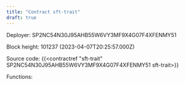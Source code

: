 ```yaml
---
title: "Contract sft-trait"
draft: true
---
```

Deployer: SP2NC54N30J95AHB55W6VY3MF9X4G07F4XFENMY51


 



Block height: 101237 (2023-04-07T20:25:57.000Z)

Source code: {{<contractref "sft-trait" SP2NC54N30J95AHB55W6VY3MF9X4G07F4XFENMY51 sft-trait>}}

Functions:


